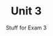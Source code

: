 ---
title: "Unit 3"
# list or single layouts are possible
layout: single-series # list, list-sidebar, single-series
weight: 2
subtitle: "Stuff for Exam 3"
description: |
  Civil Liberties, Public Opinion, Voting, Media, Political Parties
cascade:
  draft: false
  # list or single layouts are possible
  layout: single-series # list, list-sidebar, single-series
  date: 2022-03-28
---